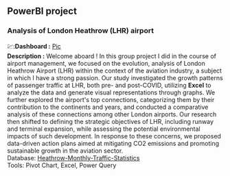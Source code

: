 ## PowerBI project

### Analysis of London Heathrow (LHR) airport
💹:**Dashboard :** [Pic](https://github.com/chungyuenleung/MyPowerBI-milestone/blob/main/supplier%20quality%20analysis.png) <br>
**Description :** Welcome aboard ! In this group project I did in the course of airport management, we focused on the evolution, analysis of London Heathrow Airport (LHR) within the context of the aviation industry, a subject in which I have a strong passion. Our study investigated the growth patterns of passenger traffic at LHR, both pre- and post-COVID, utilizing **Excel** to analyze the data and generate visual representations through graphs. We further explored the airport's top connections, categorizing them by their contribution to the continents and years, and conducted a comparative analysis of these connections among other London airports. Our research then shifted to defining the strategic objectives of LHR, including runway and terminal expansion, while assessing the potential environmental impacts of such development. In response to these concerns, we proposed data-driven action plans aimed at mitigating CO2 emissions and promoting sustainable growth in the aviation sector.<br>
Database: [Heathrow-Monthly-Traffic-Statistics](https://github.com/chungyuenleung/excelproject/blob/main/Nov-21-Heathrow-Monthly-Traffic-Statistics.xlsx) <br>
Tools: Pivot Chart, Excel, Power Query <br>
